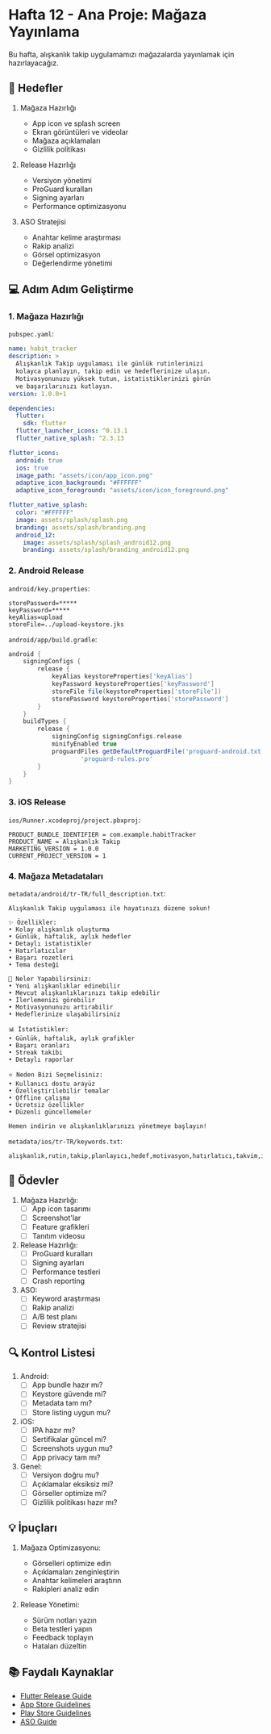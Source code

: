 # Hafta 12 - Ana Proje: Mağaza Yayınlama

Bu hafta, alışkanlık takip uygulamamızı mağazalarda yayınlamak için hazırlayacağız.

## 🎯 Hedefler

1. Mağaza Hazırlığı
   - App icon ve splash screen
   - Ekran görüntüleri ve videolar
   - Mağaza açıklamaları
   - Gizlilik politikası

2. Release Hazırlığı
   - Versiyon yönetimi
   - ProGuard kuralları
   - Signing ayarları
   - Performance optimizasyonu

3. ASO Stratejisi
   - Anahtar kelime araştırması
   - Rakip analizi
   - Görsel optimizasyon
   - Değerlendirme yönetimi

## 💻 Adım Adım Geliştirme

### 1. Mağaza Hazırlığı

`pubspec.yaml`:
```yaml
name: habit_tracker
description: >
  Alışkanlık Takip uygulaması ile günlük rutinlerinizi
  kolayca planlayın, takip edin ve hedeflerinize ulaşın.
  Motivasyonunuzu yüksek tutun, istatistiklerinizi görün
  ve başarılarınızı kutlayın.
version: 1.0.0+1

dependencies:
  flutter:
    sdk: flutter
  flutter_launcher_icons: ^0.13.1
  flutter_native_splash: ^2.3.13

flutter_icons:
  android: true
  ios: true
  image_path: "assets/icon/app_icon.png"
  adaptive_icon_background: "#FFFFFF"
  adaptive_icon_foreground: "assets/icon/icon_foreground.png"

flutter_native_splash:
  color: "#FFFFFF"
  image: assets/splash/splash.png
  branding: assets/splash/branding.png
  android_12:
    image: assets/splash/splash_android12.png
    branding: assets/splash/branding_android12.png
```

### 2. Android Release

`android/key.properties`:
```properties
storePassword=*****
keyPassword=*****
keyAlias=upload
storeFile=../upload-keystore.jks
```

`android/app/build.gradle`:
```gradle
android {
    signingConfigs {
        release {
            keyAlias keystoreProperties['keyAlias']
            keyPassword keystoreProperties['keyPassword']
            storeFile file(keystoreProperties['storeFile'])
            storePassword keystoreProperties['storePassword']
        }
    }
    buildTypes {
        release {
            signingConfig signingConfigs.release
            minifyEnabled true
            proguardFiles getDefaultProguardFile('proguard-android.txt'),
                    'proguard-rules.pro'
        }
    }
}
```

### 3. iOS Release

`ios/Runner.xcodeproj/project.pbxproj`:
```xcconfig
PRODUCT_BUNDLE_IDENTIFIER = com.example.habitTracker
PRODUCT_NAME = Alışkanlık Takip
MARKETING_VERSION = 1.0.0
CURRENT_PROJECT_VERSION = 1
```

### 4. Mağaza Metadataları

`metadata/android/tr-TR/full_description.txt`:
```text
Alışkanlık Takip uygulaması ile hayatınızı düzene sokun!

✨ Özellikler:
• Kolay alışkanlık oluşturma
• Günlük, haftalık, aylık hedefler
• Detaylı istatistikler
• Hatırlatıcılar
• Başarı rozetleri
• Tema desteği

🎯 Neler Yapabilirsiniz:
• Yeni alışkanlıklar edinebilir
• Mevcut alışkanlıklarınızı takip edebilir
• İlerlemenizi görebilir
• Motivasyonunuzu artırabilir
• Hedeflerinize ulaşabilirsiniz

📊 İstatistikler:
• Günlük, haftalık, aylık grafikler
• Başarı oranları
• Streak takibi
• Detaylı raporlar

⭐️ Neden Bizi Seçmelisiniz:
• Kullanıcı dostu arayüz
• Özelleştirilebilir temalar
• Offline çalışma
• Ücretsiz özellikler
• Düzenli güncellemeler

Hemen indirin ve alışkanlıklarınızı yönetmeye başlayın!
```

`metadata/ios/tr-TR/keywords.txt`:
```text
alışkanlık,rutin,takip,planlayıcı,hedef,motivasyon,hatırlatıcı,takvim,istatistik,günlük
```

## 🎯 Ödevler

1. Mağaza Hazırlığı:
   - [ ] App icon tasarımı
   - [ ] Screenshot'lar
   - [ ] Feature grafikleri
   - [ ] Tanıtım videosu

2. Release Hazırlığı:
   - [ ] ProGuard kuralları
   - [ ] Signing ayarları
   - [ ] Performance testleri
   - [ ] Crash reporting

3. ASO:
   - [ ] Keyword araştırması
   - [ ] Rakip analizi
   - [ ] A/B test planı
   - [ ] Review stratejisi

## 🔍 Kontrol Listesi

1. Android:
   - [ ] App bundle hazır mı?
   - [ ] Keystore güvende mi?
   - [ ] Metadata tam mı?
   - [ ] Store listing uygun mu?

2. iOS:
   - [ ] IPA hazır mı?
   - [ ] Sertifikalar güncel mi?
   - [ ] Screenshots uygun mu?
   - [ ] App privacy tam mı?

3. Genel:
   - [ ] Versiyon doğru mu?
   - [ ] Açıklamalar eksiksiz mi?
   - [ ] Görseller optimize mi?
   - [ ] Gizlilik politikası hazır mı?

## 💡 İpuçları

1. Mağaza Optimizasyonu:
   - Görselleri optimize edin
   - Açıklamaları zenginleştirin
   - Anahtar kelimeleri araştırın
   - Rakipleri analiz edin

2. Release Yönetimi:
   - Sürüm notları yazın
   - Beta testleri yapın
   - Feedback toplayın
   - Hataları düzeltin

## 📚 Faydalı Kaynaklar

- [Flutter Release Guide](https://flutter.dev/docs/deployment/android)
- [App Store Guidelines](https://developer.apple.com/app-store/guidelines/)
- [Play Store Guidelines](https://play.google.com/about/developer-content-policy/)
- [ASO Guide](https://developer.android.com/distribute/best-practices/launch) 